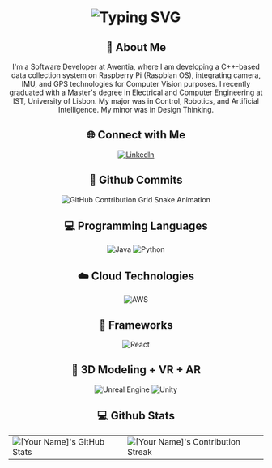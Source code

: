 <div align="center">
    <h1>
        <img src="https://readme-typing-svg.herokuapp.com?font=Jetbrains+mono&size=40&duration=3000&color=7CB9E8&center=true&vCenter=true&width=435&lines=Hey..+I'm+Teresa;This+is..;..my+Github..;" alt="Typing SVG"/>
    </h1>    
</div>

<div align="center">
    <h2>🚀 About Me</h2>
    <p>I'm a Software Developer at Awentia, where I am developing a C++-based data collection system on Raspberry Pi (Raspbian OS), integrating camera, IMU, and GPS technologies for Computer Vision purposes. I recently graduated with a Master's degree in Electrical and Computer Engineering at IST, University of Lisbon. My major was in Control, Robotics, and Artificial Intelligence. My minor was in Design Thinking.</p>
</div>

<div align="center">
    <h2 align="center" class="section-heading">🌐 Connect with Me</h2>
    <a href="https://www.linkedin.com/in/[YourLinkedIn]/">
        <img src="https://img.shields.io/badge/LinkedIn-0077B5?style=for-the-badge&logo=linkedin&logoColor=white" alt="LinkedIn"/>
    </a>
</div>

<div align="center">
    <h2>🚀 Github Commits</h2>
    <img src="https://raw.githubusercontent.com/[YourGitHub]/[YourGitHub]/output/github-contribution-grid-snake.svg" alt="GitHub Contribution Grid Snake Animation"/>
</div>

<h2 align="center" class="section-heading">💻 Programming Languages</h2>
<div align="center">
    <img src="https://img.shields.io/badge/Java-007396?style=for-the-badge&logo=java&logoColor=white" alt="Java" />
    <img src="https://img.shields.io/badge/Python-3776AB?style=for-the-badge&logo=python&logoColor=white" alt="Python"/>
    <!-- Add more badges similarly -->
</div>

<h2 align="center" class="section-heading">☁️ Cloud Technologies</h2>
<div align="center">
    <img src="https://img.shields.io/badge/AWS-FF9900?style=for-the-badge&logo=amazonaws&logoColor=white" alt="AWS" />
    <!-- Add more badges similarly -->
</div>

<h2 align="center" class="section-heading">🔧 Frameworks</h2>
<div align="center">
    <img src="https://img.shields.io/badge/React-20232A?style=for-the-badge&logo=react&logoColor=61DAFB" alt="React"/>
    <!-- Add more badges similarly -->
</div>

<h2 align="center" class="section-heading">👾 3D Modeling + VR + AR</h2>
<div align="center">
    <img src="https://img.shields.io/badge/Unreal_Engine-313131?style=for-the-badge&logo=unreal-engine&logoColor=white" alt="Unreal Engine"/>
    <img src="https://img.shields.io/badge/Unity-000000?style=for-the-badge&logo=unity&logoColor=white" alt="Unity"/>
    <!-- Add more badges similarly -->
</div>

<div align="center">
    <h2 align="center" class="section-heading">💻 Github Stats</h2>
    <table align="center" width="100%" height="100%">
        <tr>
            <td><img style="border: none;" src="https://github-profile-summary-cards.vercel.app/api/cards/profile-details?username=[YourGitHub]&theme=github_dark" alt="[Your Name]'s GitHub Stats"/></td>
            <td><img style="border: none;" src="https://github-readme-streak-stats.herokuapp.com/?user=[YourGitHub]&theme=merko" alt="[Your Name]'s Contribution Streak"/></td>
        </tr>
    </table>
</div>

<div align="center">
    <h2 align="center" class="section-heading">📊 Weekly Development Breakdown</h2>
    <img src="https://github-readme-stats.vercel.app/api/wakatime?username=[YourGitHub]&layout=compact&theme=tokyonight" alt="Weekly Development Breakdown"/>
</div>

<div align="center">
    <h2 align="center" class="section-heading">🎨 GitHub Profile Trophy</h2>
    <img src="https://github-profile-trophy.vercel.app/?username=[YourGitHub]&theme=onedark" alt="GitHub Profile Trophy"/>
</div>
